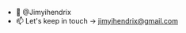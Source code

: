 - 👋 @Jimyihendrix
- 📫 Let's keep in touch -> jimyihendrix@gmail.com

<!---
Jimyihendrix/Jimyihendrix is a ✨ special ✨ repository because its `README.md` (this file) appears on your GitHub profile.
You can click the Preview link to take a look at your changes.
--->
